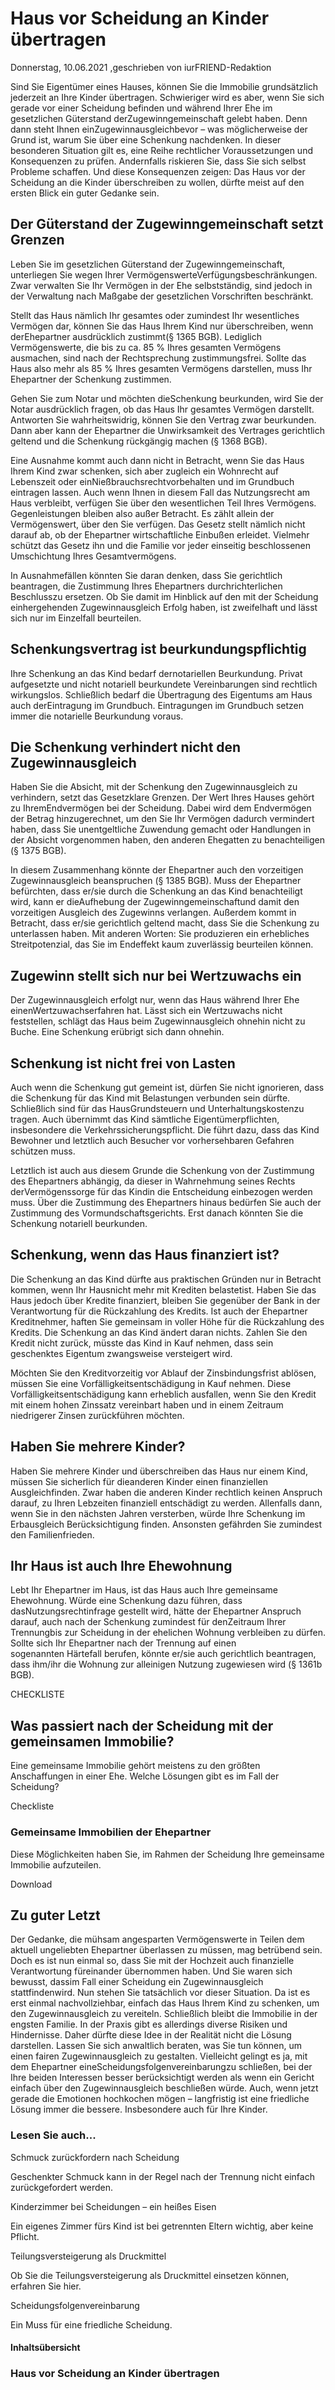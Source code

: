 # Haus vor Scheidung an Kinder übertragen

Donnerstag, 10.06.2021 ,geschrieben von iurFRIEND-Redaktion

Sind Sie Eigentümer eines Hauses, können Sie die Immobilie grundsätzlich jederzeit an Ihre Kinder übertragen. Schwieriger wird es aber, wenn Sie sich gerade vor einer Scheidung befinden und während Ihrer Ehe im gesetzlichen Güterstand derZugewinngemeinschaft gelebt haben. Denn dann steht Ihnen einZugewinnausgleichbevor – was möglicherweise der Grund ist, warum Sie über eine Schenkung nachdenken. In dieser besonderen Situation gilt es, eine Reihe rechtlicher Voraussetzungen und Konsequenzen zu prüfen. Andernfalls riskieren Sie, dass Sie sich selbst Probleme schaffen. Und diese Konsequenzen zeigen: Das Haus vor der Scheidung an die Kinder überschreiben zu wollen, dürfte meist auf den ersten Blick ein guter Gedanke sein.

## Der Güterstand der Zugewinngemeinschaft setzt Grenzen

Leben Sie im gesetzlichen Güterstand der Zugewinngemeinschaft, unterliegen Sie wegen Ihrer VermögenswerteVerfügungsbeschränkungen. Zwar verwalten Sie Ihr Vermögen in der Ehe selbstständig, sind jedoch in der Verwaltung nach Maßgabe der gesetzlichen Vorschriften beschränkt.

Stellt das Haus nämlich Ihr gesamtes oder zumindest Ihr wesentliches Vermögen dar, können Sie das Haus Ihrem Kind nur überschreiben, wenn derEhepartner ausdrücklich zustimmt(§ 1365 BGB). Lediglich Vermögenswerte, die bis zu ca. 85 % Ihres gesamten Vermögens ausmachen, sind nach der Rechtsprechung zustimmungsfrei. Sollte das Haus also mehr als 85 % Ihres gesamten Vermögens darstellen, muss Ihr Ehepartner der Schenkung zustimmen.

Gehen Sie zum Notar und möchten dieSchenkung beurkunden, wird Sie der Notar ausdrücklich fragen, ob das Haus Ihr gesamtes Vermögen darstellt. Antworten Sie wahrheitswidrig, können Sie den Vertrag zwar beurkunden. Dann aber kann der Ehepartner die Unwirksamkeit des Vertrages gerichtlich geltend und die Schenkung rückgängig machen (§ 1368 BGB).

Eine Ausnahme kommt auch dann nicht in Betracht, wenn Sie das Haus Ihrem Kind zwar schenken, sich aber zugleich ein Wohnrecht auf Lebenszeit oder einNießbrauchsrechtvorbehalten und im Grundbuch eintragen lassen. Auch wenn Ihnen in diesem Fall das Nutzungsrecht am Haus verbleibt, verfügen Sie über den wesentlichen Teil Ihres Vermögens. Gegenleistungen bleiben also außer Betracht. Es zählt allein der Vermögenswert, über den Sie verfügen. Das Gesetz stellt nämlich nicht darauf ab, ob der Ehepartner wirtschaftliche Einbußen erleidet. Vielmehr schützt das Gesetz ihn und die Familie vor jeder einseitig beschlossenen Umschichtung Ihres Gesamtvermögens.

In Ausnahmefällen könnten Sie daran denken, dass Sie gerichtlich beantragen, die Zustimmung Ihres Ehepartners durchrichterlichen Beschlusszu ersetzen. Ob Sie damit im Hinblick auf den mit der Scheidung einhergehenden Zugewinnausgleich Erfolg haben, ist zweifelhaft und lässt sich nur im Einzelfall beurteilen.

## Schenkungsvertrag ist beurkundungspflichtig

Ihre Schenkung an das Kind bedarf dernotariellen Beurkundung. Privat aufgesetzte und nicht notariell beurkundete Vereinbarungen sind rechtlich wirkungslos. Schließlich bedarf die Übertragung des Eigentums am Haus auch derEintragung im Grundbuch. Eintragungen im Grundbuch setzen immer die notarielle Beurkundung voraus.

## Die Schenkung verhindert nicht den Zugewinnausgleich

Haben Sie die Absicht, mit der Schenkung den Zugewinnausgleich zu verhindern, setzt das Gesetzklare Grenzen. Der Wert Ihres Hauses gehört zu IhremEndvermögen bei der Scheidung. Dabei wird dem Endvermögen der Betrag hinzugerechnet, um den Sie Ihr Vermögen dadurch vermindert haben, dass Sie unentgeltliche Zuwendung gemacht oder Handlungen in der Absicht vorgenommen haben, den anderen Ehegatten zu benachteiligen (§ 1375 BGB).

In diesem Zusammenhang könnte der Ehepartner auch den vorzeitigen Zugewinnausgleich beanspruchen (§ 1385 BGB). Muss der Ehepartner befürchten, dass er/sie durch die Schenkung an das Kind benachteiligt wird, kann er dieAufhebung der Zugewinngemeinschaftund damit den vorzeitigen Ausgleich des Zugewinns verlangen. Außerdem kommt in Betracht, dass er/sie gerichtlich geltend macht, dass Sie die Schenkung zu unterlassen haben. Mit anderen Worten: Sie produzieren ein erhebliches Streitpotenzial, das Sie im Endeffekt kaum zuverlässig beurteilen können.

## Zugewinn stellt sich nur bei Wertzuwachs ein

Der Zugewinnausgleich erfolgt nur, wenn das Haus während Ihrer Ehe einenWertzuwachserfahren hat. Lässt sich ein Wertzuwachs nicht feststellen, schlägt das Haus beim Zugewinnausgleich ohnehin nicht zu Buche. Eine Schenkung erübrigt sich dann ohnehin.

## Schenkung ist nicht frei von Lasten

Auch wenn die Schenkung gut gemeint ist, dürfen Sie nicht ignorieren, dass die Schenkung für das Kind mit Belastungen verbunden sein dürfte. Schließlich sind für das HausGrundsteuern und Unterhaltungskostenzu tragen. Auch übernimmt das Kind sämtliche Eigentümerpflichten, insbesondere die Verkehrssicherungspflicht. Die führt dazu, dass das Kind Bewohner und letztlich auch Besucher vor vorhersehbaren Gefahren schützen muss.

Letztlich ist auch aus diesem Grunde die Schenkung von der Zustimmung des Ehepartners abhängig, da dieser in Wahrnehmung seines Rechts derVermögenssorge für das Kindin die Entscheidung einbezogen werden muss. Über die Zustimmung des Ehepartners hinaus bedürfen Sie auch der Zustimmung des Vormundschaftsgerichts. Erst danach könnten Sie die Schenkung notariell beurkunden.

## Schenkung, wenn das Haus finanziert ist?

Die Schenkung an das Kind dürfte aus praktischen Gründen nur in Betracht kommen, wenn Ihr Hausnicht mehr mit Krediten belastetist. Haben Sie das Haus jedoch über Kredite finanziert, bleiben Sie gegenüber der Bank in der Verantwortung für die Rückzahlung des Kredits. Ist auch der Ehepartner Kreditnehmer, haften Sie gemeinsam in voller Höhe für die Rückzahlung des Kredits. Die Schenkung an das Kind ändert daran nichts. Zahlen Sie den Kredit nicht zurück, müsste das Kind in Kauf nehmen, dass sein geschenktes Eigentum zwangsweise versteigert wird.

Möchten Sie den Kreditvorzeitig vor Ablauf der Zinsbindungsfrist ablösen, müssen Sie eine Vorfälligkeitsentschädigung in Kauf nehmen. Diese Vorfälligkeitsentschädigung kann erheblich ausfallen, wenn Sie den Kredit mit einem hohen Zinssatz vereinbart haben und in einem Zeitraum niedrigerer Zinsen zurückführen möchten.

## Haben Sie mehrere Kinder?

Haben Sie mehrere Kinder und überschreiben das Haus nur einem Kind, müssen Sie sicherlich für dieanderen Kinder einen finanziellen Ausgleichfinden. Zwar haben die anderen Kinder rechtlich keinen Anspruch darauf, zu Ihren Lebzeiten finanziell entschädigt zu werden. Allenfalls dann, wenn Sie in den nächsten Jahren versterben, würde Ihre Schenkung im Erbausgleich Berücksichtigung finden. Ansonsten gefährden Sie zumindest den Familienfrieden.

## Ihr Haus ist auch Ihre Ehewohnung

Lebt Ihr Ehepartner im Haus, ist das Haus auch Ihre gemeinsame Ehewohnung. Würde eine Schenkung dazu führen, dass dasNutzungsrechtinfrage gestellt wird, hätte der Ehepartner Anspruch darauf, auch nach der Schenkung zumindest für denZeitraum Ihrer Trennungbis zur Scheidung in der ehelichen Wohnung verbleiben zu dürfen. Sollte sich Ihr Ehepartner nach der Trennung auf einen sogenannten Härtefall berufen, könnte er/sie auch gerichtlich beantragen, dass ihm/ihr die Wohnung zur alleinigen Nutzung zugewiesen wird (§ 1361b BGB).

CHECKLISTE

## Was passiert nach der Scheidung mit der gemeinsamen Immobilie?

Eine gemeinsame Immobilie gehört meistens zu den größten Anschaffungen in einer Ehe. Welche Lösungen gibt es im Fall der Scheidung?

Checkliste

### Gemeinsame Immobilien der Ehepartner

Diese Möglichkeiten haben Sie, im Rahmen der Scheidung Ihre gemeinsame Immobilie aufzuteilen.

Download

## Zu guter Letzt

Der Gedanke, die mühsam angesparten Vermögenswerte in Teilen dem aktuell ungeliebten Ehepartner überlassen zu müssen, mag betrübend sein. Doch es ist nun einmal so, dass Sie mit der Hochzeit auch finanzielle Verantwortung füreinander übernommen haben. Und Sie waren sich bewusst, dassim Fall einer Scheidung ein Zugewinnausgleich stattfindenwird. Nun stehen Sie tatsächlich vor dieser Situation. Da ist es erst einmal nachvollziehbar, einfach das Haus Ihrem Kind zu schenken, um den Zugewinnausgleich zu vereiteln. Schließlich bleibt die Immobilie in der engsten Familie. In der Praxis gibt es allerdings diverse Risiken und Hindernisse. Daher dürfte diese Idee in der Realität nicht die Lösung darstellen. Lassen Sie sich anwaltlich beraten, was Sie tun können, um einen fairen Zugewinnausgleich zu gestalten. Vielleicht gelingt es ja, mit dem Ehepartner eineScheidungsfolgenvereinbarungzu schließen, bei der Ihre beiden Interessen besser berücksichtigt werden als wenn ein Gericht einfach über den Zugewinnausgleich beschließen würde. Auch, wenn jetzt gerade die Emotionen hochkochen mögen – langfristig ist eine friedliche Lösung immer die bessere. Insbesondere auch für Ihre Kinder.

### Lesen Sie auch...

Schmuck zurückfordern nach Scheidung

Geschenkter Schmuck kann in der Regel nach der Trennung nicht einfach zurückgefordert werden.

Kinderzimmer bei Scheidungen – ein heißes Eisen

Ein eigenes Zimmer fürs Kind ist bei getrennten Eltern wichtig, aber keine Pflicht.

Teilungsversteigerung als Druckmittel

Ob Sie die Teilungsversteigerung als Druckmittel einsetzen können, erfahren Sie hier.

Scheidungsfolgenvereinbarung

Ein Muss für eine friedliche Scheidung.

#### Inhaltsübersicht

### Haus vor Scheidung an Kinder übertragen